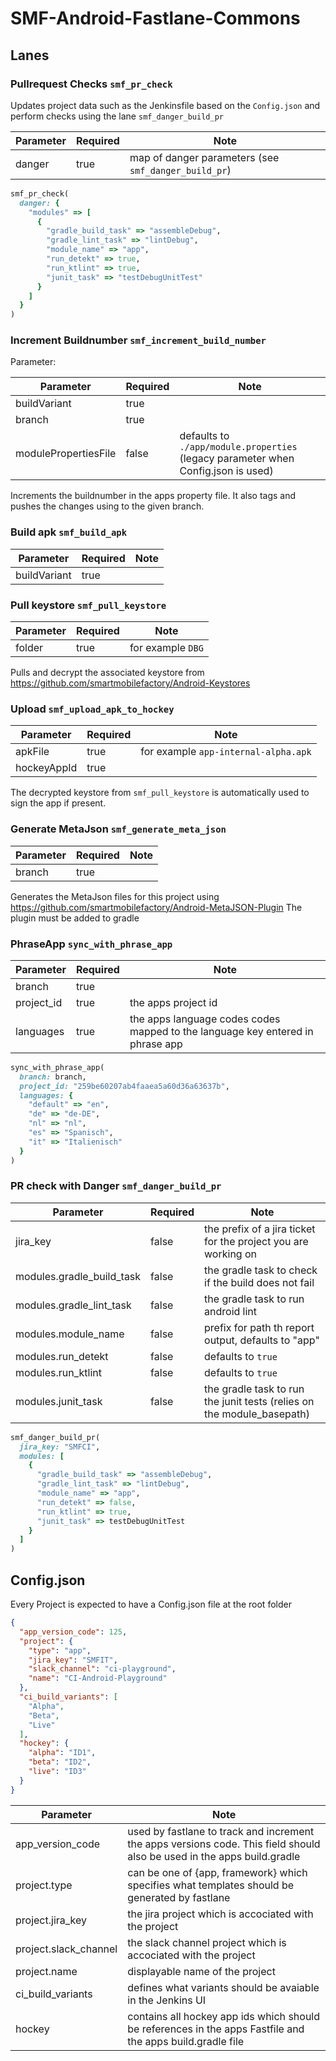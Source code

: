 # SMF-Android-Fastlane-Commons

## Lanes

### Pullrequest Checks ``` smf_pr_check ```

Updates project data such as the Jenkinsfile based on the ``` Config.json ``` and perform checks using the lane ``` smf_danger_build_pr ```

| Parameter | Required | Note  |
|---|---|---|
| danger | true | map of danger parameters (see ``` smf_danger_build_pr ```) |

```ruby
smf_pr_check(
  danger: {
    "modules" => [
      {
        "gradle_build_task" => "assembleDebug",
        "gradle_lint_task" => "lintDebug",
        "module_name" => "app",
        "run_detekt" => true,
        "run_ktlint" => true,
        "junit_task" => "testDebugUnitTest"
      }
    ] 
  }
)
```

### Increment Buildnumber ``` smf_increment_build_number ```
Parameter:  

| Parameter | Required | Note  |
|---|---|---|
| buildVariant | true |  |
| branch | true |   |
| modulePropertiesFile | false | defaults to  ``` ./app/module.properties ``` (legacy parameter when Config.json is used) |

Increments the buildnumber in the apps property file. It also tags and pushes the changes using to the given branch.

### Build apk ``` smf_build_apk ```

| Parameter | Required | Note  |
|---|---|---|
| buildVariant | true |  |

### Pull keystore ``` smf_pull_keystore ```

| Parameter | Required | Note  |
|---|---|---|
| folder | true | for example ``` DBG ``` |

Pulls and decrypt the associated keystore from https://github.com/smartmobilefactory/Android-Keystores


### Upload ``` smf_upload_apk_to_hockey ```

| Parameter | Required | Note  |
|---|---|---|
| apkFile | true | for example ``` app-internal-alpha.apk ``` |
| hockeyAppId | true |  |

The decrypted keystore from ``` smf_pull_keystore ``` is automatically used to sign the app if present.

### Generate MetaJson ``` smf_generate_meta_json ```

| Parameter | Required | Note  |
|---|---|---|
| branch | true |  |

Generates the MetaJson files for this project using https://github.com/smartmobilefactory/Android-MetaJSON-Plugin
The plugin must be added to gradle

### PhraseApp ``` sync_with_phrase_app ```

| Parameter | Required | Note  |
|---|---|---|
| branch | true |  |
| project_id | true | the apps project id |
| languages | true | the apps language codes codes mapped to the language key entered in phrase app |

```ruby
sync_with_phrase_app(
  branch: branch,
  project_id: "259be60207ab4faaea5a60d36a63637b",
  languages: {
    "default" => "en",
    "de" => "de-DE",
    "nl" => "nl",
    "es" => "Spanisch",
    "it" => "Italienisch"
  }
)
```

### PR check with Danger ``` smf_danger_build_pr ```

| Parameter | Required | Note  |
|---|---|---|
| jira_key | false | the prefix of a jira ticket for the project you are working on |
| modules.gradle_build_task | false | the gradle task to check if the build does not fail |
| modules.gradle_lint_task | false | the gradle task to run android lint |
| modules.module_name | false | prefix for path th report output, defaults to "app" |
| modules.run_detekt | false | defaults to `true` |
| modules.run_ktlint | false | defaults to `true` |
| modules.junit_task | false | the gradle task to run the junit tests (relies on the module_basepath) |


```ruby
smf_danger_build_pr(
  jira_key: "SMFCI",
  modules: [
    {
      "gradle_build_task" => "assembleDebug",
      "gradle_lint_task" => "lintDebug",
      "module_name" => "app",
      "run_detekt" => false,
      "run_ktlint" => true,
      "junit_task" => testDebugUnitTest
    }
  ]
)
```

## Config.json
Every Project is expected to have a Config.json file at the root folder

```json
{
  "app_version_code": 125,
  "project": {
    "type": "app",
    "jira_key": "SMFIT",
    "slack_channel": "ci-playground",
    "name": "CI-Android-Playground"
  },
  "ci_build_variants": [
    "Alpha",
    "Beta",
    "Live"
  ],
  "hockey": {
    "alpha": "ID1",
    "beta": "ID2",
    "live": "ID3"
  }
}
```

| Parameter |  Note  |
|---|---|
| app_version_code | used by fastlane to track and increment the apps versions code. This field should also be used in the apps build.gradle |
| project.type | can be one of {app, framework} which specifies what templates should be generated by fastlane |
| project.jira_key | the jira project which is accociated with the project |
| project.slack_channel | the slack channel project which is accociated with the project |
| project.name | displayable name of the project |
| ci_build_variants | defines what variants should be avaiable in the Jenkins UI |
| hockey | contains all hockey app ids which should be references in the apps Fastfile and the apps build.gradle file |


